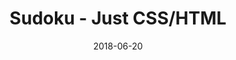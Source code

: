 ---
title: 'Sudoku - Just CSS/HTML'
description: 'Complete a sudoku puzzle without Javascript or server-side interaction.'
gametype: 'hard'
gameid: 79
date: 2018-06-20
tags: []
draft: false
type: 'games'
num19: [{'idx':1,'arr1':[1,2,3,4,5,6,7,8,9],'arr2':[1,2,3,4,5,6,7,8,9]},{'idx':2,'arr1':[1,2,3,4,5,6,7,8,9],'arr2':[1,2,3,4,5,6,7,8,9]},{'idx':3,'arr1':[1,2,3,4,5,6,7,8,9],'arr2':[1,2,3,4,5,6,7,8,9]},{'idx':4,'arr1':[1,2,3,4,5,6,7,8,9],'arr2':[1,2,3,4,5,6,7,8,9]},{'idx':5,'arr1':[1,2,3,4,5,6,7,8,9],'arr2':[1,2,3,4,5,6,7,8,9]},{'idx':6,'arr1':[1,2,3,4,5,6,7,8,9],'arr2':[1,2,3,4,5,6,7,8,9]},{'idx':7,'arr1':[1,2,3,4,5,6,7,8,9],'arr2':[1,2,3,4,5,6,7,8,9]},{'idx':8,'arr1':[1,2,3,4,5,6,7,8,9],'arr2':[1,2,3,4,5,6,7,8,9]},{'idx':9,'arr1':[1,2,3,4,5,6,7,8,9],'arr2':[1,2,3,4,5,6,7,8,9]}]
puzzle: [[0, 0, 0, 0, 5, 0, 0, 0, 0], [8, 0, 0, 2, 0, 7, 0, 0, 9], [0, 4, 0, 0, 0, 0, 0, 7, 0], [0, 0, 0, 0, 0, 0, 0, 0, 0], [0, 0, 1, 0, 9, 0, 4, 0, 0], [3, 0, 5, 0, 6, 0, 2, 0, 8], [7, 0, 6, 0, 0, 0, 3, 0, 2], [4, 0, 0, 5, 0, 3, 0, 0, 1], [0, 0, 0, 0, 7, 0, 0, 0, 0]]
layout: 'sudokucssstatic'
---